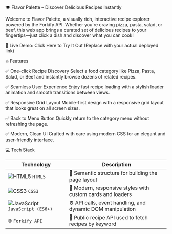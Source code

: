 🍽️ Flavor Palette – Discover Delicious Recipes Instantly

Welcome to Flavor Palette, a visually rich, interactive recipe explorer powered by the Forkify API. Whether you're craving pizza, pasta, salad, or beef, this web app brings a curated set of delicious recipes to your fingertips—just click a dish and discover what you can cook!

🌟 Live Demo: Click Here to Try It Out
(Replace with your actual deployed link)

🔥 Features

✅ One-click Recipe Discovery
Select a food category like Pizza, Pasta, Salad, or Beef and instantly browse dozens of related recipes.

✅ Seamless User Experience
Enjoy fast recipe loading with a stylish loader animation and smooth transitions between views.

✅ Responsive Grid Layout
Mobile-first design with a responsive grid layout that looks great on all screen sizes.

✅ Back to Menu Button
Quickly return to the category menu without refreshing the page.

✅ Modern, Clean UI
Crafted with care using modern CSS for an elegant and user-friendly interface.

💻 Tech Stack

 | Technology                                                                                                                      | Description                                                |
| ------------------------------------------------------------------------------------------------------------------------------- | ---------------------------------------------------------- |
| ![HTML5](https://img.shields.io/badge/-HTML5-E34F26?style=flat\&logo=html5\&logoColor=white) `HTML5`                            | 🧱 Semantic structure for building the page layout         |
| ![CSS3](https://img.shields.io/badge/-CSS3-1572B6?style=flat\&logo=css3\&logoColor=white) `CSS3`                                | 🎨 Modern, responsive styles with custom cards and loaders |
| ![JavaScript](https://img.shields.io/badge/-JavaScript-F7DF1E?style=flat\&logo=javascript\&logoColor=black) `JavaScript (ES6+)` | ⚙️ API calls, event handling, and dynamic DOM manipulation |
| 🌐 `Forkify API`                                                                                                                | 🍴 Public recipe API used to fetch recipes by keyword      |
